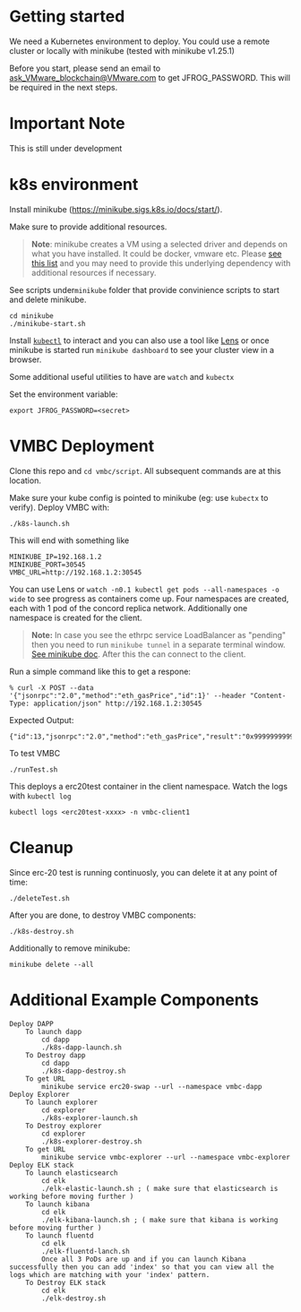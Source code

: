 # Getting started
We need a Kubernetes environment to deploy. You could use a remote cluster or locally with minikube (tested with minikube v1.25.1)

Before you start, please send an email to ask_VMware_blockchain@VMware.com to get JFROG_PASSWORD. This will be required in the next steps.

# Important Note
This is still under development

# k8s environment
Install minikube (https://minikube.sigs.k8s.io/docs/start/). 

Make sure to provide additional resources.

> **Note**: minikube creates a VM using a selected driver and depends on what you have installed. It could be docker, vmware etc. Please [see this list](https://minikube.sigs.k8s.io/docs/drivers/) and you may need to provide this underlying dependency with additional resources if necessary.

See scripts under`minikube` folder that provide convinience scripts to start and delete minikube.

```
cd minikube 
./minikube-start.sh
```

Install [`kubectl`](https://kubernetes.io/docs/tasks/tools/) to interact and you can also use a tool like [Lens](https://k8slens.dev/) or once minikube is started run `minikube dashboard` to see your cluster view in a browser.

Some additional useful utilities to have are `watch` and `kubectx`

Set the environment variable:
```
export JFROG_PASSWORD=<secret>
```

# VMBC Deployment

Clone this repo and `cd vmbc/script`. All subsequent commands are at this location.

Make sure your kube config is pointed to minikube (eg: use `kubectx` to verify). Deploy VMBC with:
```
./k8s-launch.sh
```

This will end with something like
```
MINIKUBE_IP=192.168.1.2
MINIKUBE_PORT=30545
VMBC_URL=http://192.168.1.2:30545
```

You can use Lens or `watch -n0.1 kubectl get pods --all-namespaces -o wide` to see progress as containers come up. Four namespaces are created, each with 1 pod of the concord replica network. Additionally one namespace is created for the client.

> **Note:** In case you see the ethrpc service LoadBalancer as "pending" then you need to run `minikube tunnel` in a separate terminal window. [See minikube doc](https://minikube.sigs.k8s.io/docs/handbook/accessing/#using-minikube-tunnel). After this the can connect to the client.

Run a simple command like this to get a respone:
```
% curl -X POST --data '{"jsonrpc":"2.0","method":"eth_gasPrice","id":1}' --header "Content-Type: application/json" http://192.168.1.2:30545
```
Expected Output:
```
{"id":13,"jsonrpc":"2.0","method":"eth_gasPrice","result":"0x9999999999"}
```
        
To test VMBC 
```
./runTest.sh
```
This deploys a erc20test container in the client namespace. Watch the logs with `kubectl log` 
```
kubectl logs <erc20test-xxxx> -n vmbc-client1 
```

# Cleanup

Since erc-20 test is running continuosly, you can delete it at any point of time:
```
./deleteTest.sh
```

After you are done, to destroy VMBC components:
```
./k8s-destroy.sh
```

Additionally to remove minikube:
```
minikube delete --all
```

# Additional Example Components
    Deploy DAPP
        To launch dapp
            cd dapp
            ./k8s-dapp-launch.sh
        To Destroy dapp
            cd dapp
            ./k8s-dapp-destroy.sh
        To get URL
            minikube service erc20-swap --url --namespace vmbc-dapp
    Deploy Explorer
        To launch explorer
            cd explorer
            ./k8s-explorer-launch.sh
        To Destroy explorer
            cd explorer
            ./k8s-explorer-destroy.sh
        To get URL
            minikube service vmbc-explorer --url --namespace vmbc-explorer
    Deploy ELK stack
        To launch elasticsearch
            cd elk
            ./elk-elastic-launch.sh ; ( make sure that elasticsearch is working before moving further )
        To launch kibana
            cd elk
            ./elk-kibana-launch.sh ; ( make sure that kibana is working before moving further )
        To launch fluentd
            cd elk
            ./elk-fluentd-lanch.sh
            Once all 3 PoDs are up and if you can launch Kibana successfully then you can add 'index' so that you can view all the logs which are matching with your 'index' pattern.
        To Destroy ELK stack
            cd elk
            ./elk-destroy.sh
